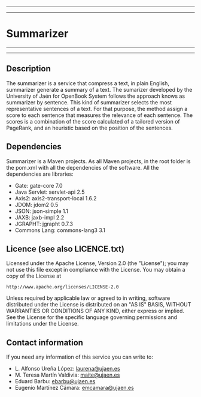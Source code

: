 **************************************************************************
**************************************************************************
# Summarizer
**************************************************************************
**************************************************************************

## Description 


The summarizer is a service that compress a text, in plain English, 
summarizer generate a summary of a text. The sumarizer developed by the 
University of Jaén for OpenBook System follows the approach knows as 
summarizer by sentence. This kind of summarizer selects the most 
representative sentences of a text. For that purpose, the method assign a 
score to each sentence that measures the relevance of each sentence. 
The scores is a combination of the score calculated of a tailored version 
of PageRank, and an heuristic based on the position of the sentences.


## Dependencies

Summarizer is a Maven projects. As all Maven projects, in the root folder is
the pom.xml with all the dependencies of the software. All the dependencies
are libraries:

* Gate: gate-core 7.0
* Java Servlet: servlet-api 2.5
* Axis2: axis2-transport-local 1.6.2
* JDOM: jdom2 0.5
* JSON: json-simple 1.1
* JAXB: jaxb-impl 2.2
* JGRAPHT: jgrapht 0.7.3
* Commons Lang: commons-lang3 3.1


## Licence (see also LICENCE.txt)

Licensed under the Apache License, Version 2.0 (the "License");
you may not use this file except in compliance with the License.
You may obtain a copy of the License at

    http://www.apache.org/licenses/LICENSE-2.0

Unless required by applicable law or agreed to in writing, software
distributed under the License is distributed on an "AS IS" BASIS,
WITHOUT WARRANTIES OR CONDITIONS OF ANY KIND, either express or implied.
See the License for the specific language governing permissions and
limitations under the License.

## Contact information

If you need any information of this service you can write to:

* L. Alfonso Ureña López: laurena@ujaen.es
* M. Teresa Martín Valdivia: maite@ujaen.es
* Eduard Barbu: ebarbu@ujaen.es
* Eugenio Martínez Cámara: emcamara@ujaen.es
